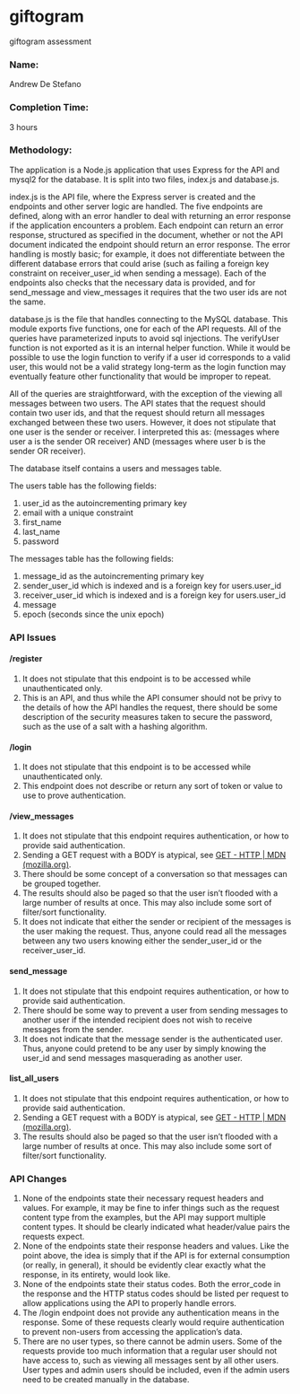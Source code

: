 # giftogram

giftogram assessment

### Name:

Andrew De Stefano

### Completion Time:

3 hours

### Methodology:

The application is a Node.js application that uses Express for the API and mysql2 for the database. It is split into two files, index.js and database.js.

index.js is the API file, where the Express server is created and the endpoints and other server logic are handled. The five endpoints are defined, along with an error handler to deal with returning an error response if the application encounters a problem. Each endpoint can return an error response, structured as specified in the document, whether or not the API document indicated the endpoint should return an error response. The error handling is mostly basic; for example, it does not differentiate between the different database errors that could arise (such as failing a foreign key constraint on receiver_user_id when sending a message). Each of the endpoints also checks that the necessary data is provided, and for send_message and view_messages it requires that the two user ids are not the same.

database.js is the file that handles connecting to the MySQL database. This module exports five functions, one for each of the API requests. All of the queries have parameterized inputs to avoid sql injections. The verifyUser function is not exported as it is an internal helper function. While it would be possible to use the login function to verify if a user id corresponds to a valid user, this would not be a valid strategy long-term as the login function may eventually feature other functionality that would be improper to repeat.

All of the queries are straightforward, with the exception of the viewing all messages between two users. The API states that the request should contain two user ids, and that the request should return all messages exchanged between these two users. However, it does not stipulate that one user is the sender or receiver. I interpreted this as: (messages where user a is the sender OR receiver) AND (messages where user b is the sender OR receiver).

The database itself contains a users and messages table.

The users table has the following fields:

1. user_id as the autoincrementing primary key
2. email with a unique constraint
3. first_name
4. last_name
5. password

The messages table has the following fields:

1. message_id as the autoincrementing primary key
2. sender_user_id which is indexed and is a foreign key for users.user_id
3. receiver_user_id which is indexed and is a foreign key for users.user_id
4. message
5. epoch (seconds since the unix epoch)

### API Issues

#### /register

1. It does not stipulate that this endpoint is to be accessed while unauthenticated only.
2. This is an API, and thus while the API consumer should not be privy to the details of how the API handles the request, there should be some description of the security measures taken to secure the password, such as the use of a salt with a hashing algorithm.

#### /login

1. It does not stipulate that this endpoint is to be accessed while unauthenticated only.
2. This endpoint does not describe or return any sort of token or value to use to prove authentication.

#### /view_messages

1. It does not stipulate that this endpoint requires authentication, or how to provide said authentication.
2. Sending a GET request with a BODY is atypical, see [GET - HTTP | MDN (mozilla.org)](https://developer.mozilla.org/en-US/docs/Web/HTTP/Methods/GET).
3. There should be some concept of a conversation so that messages can be grouped together.
4. The results should also be paged so that the user isn’t flooded with a large number of results at once. This may also include some sort of filter/sort functionality.
5. It does not indicate that either the sender or recipient of the messages is the user making the request. Thus, anyone could read all the messages between any two users knowing either the sender_user_id or the receiver_user_id.

#### send_message

1. It does not stipulate that this endpoint requires authentication, or how to provide said authentication.
2. There should be some way to prevent a user from sending messages to another user if the intended recipient does not wish to receive messages from the sender.
3. It does not indicate that the message sender is the authenticated user. Thus, anyone could pretend to be any user by simply knowing the user_id and send messages masquerading as another user.

#### list_all_users

1. It does not stipulate that this endpoint requires authentication, or how to provide said authentication.
2. Sending a GET request with a BODY is atypical, see [GET - HTTP | MDN (mozilla.org)](https://developer.mozilla.org/en-US/docs/Web/HTTP/Methods/GET).
3. The results should also be paged so that the user isn’t flooded with a large number of results at once. This may also include some sort of filter/sort functionality.

### API Changes

1. None of the endpoints state their necessary request headers and values. For example, it may be fine to infer things such as the request content type from the examples, but the API may support multiple content types. It should be clearly indicated what header/value pairs the requests expect.
2. None of the endpoints state their response headers and values. Like the point above, the idea is simply that if the API is for external consumption (or really, in general), it should be evidently clear exactly what the response, in its entirety, would look like.
3. None of the endpoints state their status codes. Both the error_code in the response and the HTTP status codes should be listed per request to allow applications using the API to properly handle errors.
4. The /login endpoint does not provide any authentication means in the response. Some of these requests clearly would require authentication to prevent non-users from accessing the application’s data.
5. There are no user types, so there cannot be admin users. Some of the requests provide too much information that a regular user should not have access to, such as viewing all messages sent by all other users. User types and admin users should be included, even if the admin users need to be created manually in the database.